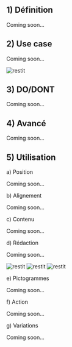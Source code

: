 ## 1) Définition

Coming soon...

## 2) Use case

Coming soon...

<img src="../../assets/images/restit/restit-01.jpg" alt="restit" class="tk-markdown__img-fullscreen" />

## 3) DO/DONT

Coming soon...

## 4) Avancé

Coming soon...

## 5) Utilisation

a) Position

Coming soon...

b) Alignement

Coming soon...

c) Contenu

Coming soon...

d) Rédaction

Coming soon...

<img src="../../assets/images/restit/restit-02.jpg" alt="restit" class="tk-markdown__img-fullscreen" />

<img src="../../assets/images/restit/restit-03.jpg" alt="restit" class="tk-markdown__img-fullscreen" />

<img src="../../assets/images/restit/restit-04.jpg" alt="restit" class="tk-markdown__img-fullscreen" />

e) Pictogrammes

Coming soon...

f) Action

Coming soon...

g) Variations

Coming soon...

